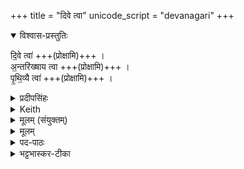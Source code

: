 +++
title = "दिवे त्वा"
unicode_script = "devanagari"
+++

<details open><summary>विश्वास-प्रस्तुतिः</summary>

दि॒वे त्वा॑  +++(प्रोक्षामि)+++ ।  
अ॒न्तरि॑ख्षाय त्वा  +++(प्रोक्षामि)+++ ।  
पृ॒थि॒व्यै त्वा॑ +++(प्रोक्षामि)+++ ।

</details>

<details><summary>प्रदीपसिंहः</summary>

अन्तरिक्षाय इत्यत्र सन्नतरः नासीत् । पदपाठे वर्तते ।
</details>

<details><summary>Keith</summary>

To sky thee, to atmosphere thee, to earth thee!
</details>

<details><summary>मूलम् (संयुक्तम्)</summary>

－ दि॒वे त्वा॒ऽन्तरि॑ख्षाय त्वा पृथि॒व्यै त्वा
</details>

<details><summary>मूलम्</summary>

दि॒वे त्वा॑ ।  
अ॒न्तरि॑ख्षाय त्वा।  
पृ॒थि॒व्यै त्वा॑।
</details>

<details><summary>पद-पाठः</summary>

दि॒वे । त्वा॒ ।   
अ॒न्तरि॑ख्षाय । त्वा॒ ।   
पृ॒थि॒व्यै । त्वा॒ ।
</details>


<details><summary>भट्टभास्कर-टीका</summary>

4अन्तर्वेद्यूर्ध्वाग्रं बर्हिस्स्थापयित्वा प्रोक्षति - दिव इति ॥ अग्रमध्यमूलेषु क्रमेण प्रोक्षणम् । सर्वत्र प्रोक्षामीति शेषः । यागनिर्वृत्तिद्वारेण द्युप्रभृतीनां लोकानां धारणार्थं प्रोक्षणं भवति । 'ऊडिदम्' (पा.सू. 6.1.171) इत्यादिना दिव इति विभक्तेरुदात्तत्वम् । पृथिव्या इत्यादौ 'उदात्तयणो हल्पूर्वात्' (पा.सू. 6.1.174) इति विभक्तेरुदात्तत्वम् ॥
</details>


